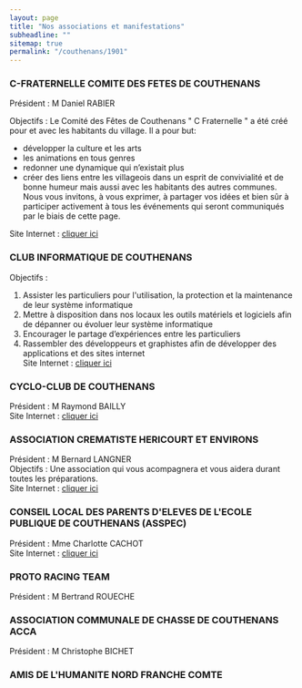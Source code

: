 ```yaml
---
layout: page
title: "Nos associations et manifestations"
subheadline: ""
sitemap: true
permalink: "/couthenans/1901"
---
```



### C-FRATERNELLE COMITE DES FETES DE COUTHENANS	
Président : M Daniel RABIER  

Objectifs : Le Comité des Fêtes de Couthenans " C Fraternelle " a été créé pour et avec les habitants du village.
Il a pour but:  
- développer la culture et les arts  
- les animations en tous genres  
- redonner une dynamique qui n’existait plus  
- créer des liens entre les villageois dans un esprit de convivialité et de bonne humeur mais aussi avec les habitants des autres communes.  
Nous vous invitons, à vous exprimer, à partager vos idées et bien sûr à participer activement à tous les événements qui seront communiqués par le biais de cette page.

Site Internet : [cliquer ici](https://www.facebook.com/cfraternellecouthenans/)

### CLUB INFORMATIQUE DE COUTHENANS	
Objectifs : 
1)  Assister les particuliers pour l'utilisation, la protection et la maintenance de leur système informatique  
2) Mettre à disposition dans nos locaux les outils matériels et logiciels afin de dépanner ou évoluer leur système informatique  
3) Encourager le partage d’expériences entre les particuliers  
4) Rassembler des développeurs et graphistes afin de développer des applications et des sites internet  
Site Internet : [cliquer ici](https://www.facebook.com/ClubInformatiqueDeCouthenans/)

### CYCLO-CLUB DE COUTHENANS	
Président : M Raymond BAILLY  
Site Internet : [cliquer ici](http://cyclo.couthenans.free.fr/wordpress/)

### ASSOCIATION CREMATISTE HERICOURT ET ENVIRONS	
Président : M Bernard LANGNER  
Objectifs : Une association qui vous acompagnera et vous aidera durant toutes les préparations.   
Site Internet : [cliquer ici](http://www.crematiste-hericourt.fr/)

### CONSEIL LOCAL DES PARENTS D'ELEVES DE L'ECOLE PUBLIQUE DE COUTHENANS (ASSPEC)
Président :  Mme Charlotte CACHOT  
Site Internet : [cliquer ici](https://www.facebook.com/ASSPECouthenans)

### PROTO RACING TEAM
Président : M Bertrand ROUECHE

### ASSOCIATION COMMUNALE DE CHASSE DE COUTHENANS	ACCA
Président :  M Christophe BICHET

### AMIS DE L'HUMANITE NORD FRANCHE COMTE	





